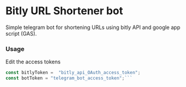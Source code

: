 # Bitly URL Shortener bot

Simple telegram bot for shortening URLs using bitly API and google app script (GAS).

### Usage

Edit the access tokens
```js
const bitlyToken =  "bitly_api_OAuth_access_token";
const botToken = "telegram_bot_access_token";```

